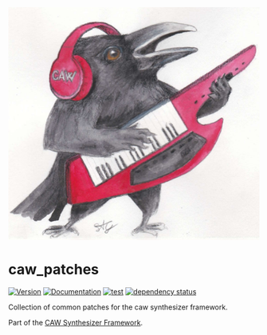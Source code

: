 ![CAW Logo](../assets/logo.png)

# caw_patches

[![Version](https://img.shields.io/crates/v/caw_patches.svg)](https://crates.io/crates/caw_patches)
[![Documentation](https://docs.rs/caw_patches/badge.svg)](https://docs.rs/caw_patches)
[![test](https://github.com/gridbugs/caw/actions/workflows/test.yml/badge.svg)](https://github.com/gridbugs/caw/actions/workflows/test.yml)
[![dependency status](https://deps.rs/repo/github/gridbugs/caw/status.svg)](https://deps.rs/repo/github/gridbugs/caw)

Collection of common patches for the caw synthesizer framework.

Part of the [CAW Synthesizer Framework](..).
